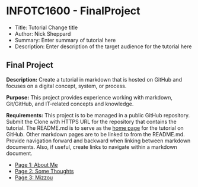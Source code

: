 # INFOTC1600 - FinalProject
* Title: Tutorial Change title
* Author: Nick Sheppard
* Summary: Enter summary of tutorial here
* Description: Enter description of the target audience for the tutorial here

## Final Project

**Description:** Create a tutorial in markdown that is hosted on GitHub and focuses on a digital concept, system, or process.

**Purpose:** This project provides experience working with markdown, Git/GitHub, and IT-related concepts and knowledge.

**Requirements:** This project is to be managed in a public GitHub repository. Submit the Clone with HTTPS URL for the repository that contains the tutorial. 
The README.md is to serve as the [home page](https://en.wikipedia.org/wiki/Home_page) for the tutorial on GitHub. Other markdown pages are to be linked to from the README.md. Provide navigation forward and backward when linking between markdown documents. Also, if useful, create links to navigate within a markdown document.


- [Page 1: About Me](Page1.md)
- [Page 2: Some Thoughts](Page2.md)
- [Page 3: Mizzou](Page3.md)
<!-- - [Page 4: Good Boy](Page4.md)
- [Page 5: Fun Pictures](Page5.md) -->
